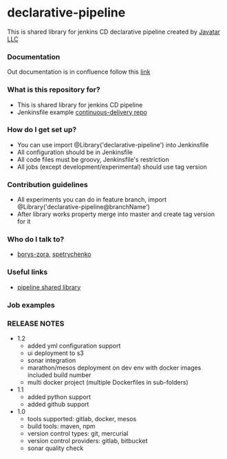 # declarative-pipeline #

This is shared library for jenkins CD declarative pipeline created by [Javatar LLC](https://javatar.pro/)

### Documentation

Out documentation is in confluence follow this [link](https://javatar.atlassian.net/wiki/spaces/JDP/overview)
    
### What is this repository for? ###

* This is shared library for jenkins CD pipeline
* Jenkinsfile example [continuous-delivery repo](https://github.com/JavatarPro/declarative-pipeline)

### How do I get set up? ###

* You can use import @Library('declarative-pipeline') into Jenkinsfile
* All configuration should be in Jenkinsfile
* All code files must be groovy, Jenkinsfile's restriction
* All jobs (except development/experimental) should use tag version

### Contribution guidelines ###

* All experiments you can do in feature branch, import @Library('declarative-pipeline@branchName')
* After library works property merge into master and create tag version for it

### Who do I talk to? ###

* [borys-zora](mailto:borys.zora@javatar.pro), [spetrychenko](mailto:serhii.petrychenko@javatar.pro)

### Useful links ###

* [pipeline shared library](https://jenkins.io/doc/book/pipeline/shared-libraries/)

### Job examples ###


### RELEASE NOTES ###

* 1.2
    - added yml configuration support
    - ui deployment to s3
    - sonar integration
    - marathon/mesos deployment on dev env with docker images included build number
    - multi docker project (multiple Dockerfiles in sub-folders)
* 1.1
    - added python support
    - added github support
* 1.0
    - tools supported: gitlab, docker, mesos
    - build tools: maven, npm
    - version control types: git, mercurial
    - version control providers: gitlab, bitbucket
    - sonar quality check
